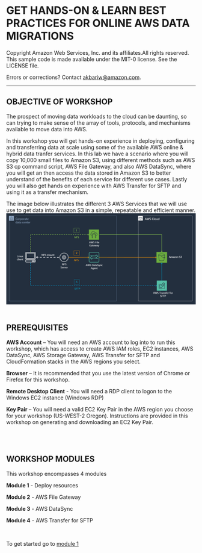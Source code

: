 GET HANDS-ON & LEARN BEST PRACTICES FOR ONLINE AWS DATA MIGRATIONS<br>
=======================================================================

Copyright Amazon Web Services, Inc. and its affiliates.All rights reserved. This sample code is made available under the MIT-0 license. See the LICENSE file.

Errors or corrections? Contact akbariw@amazon.com.

--------------------------------------------------------


OBJECTIVE OF WORKSHOP
--------------------------------

The prospect of moving data workloads to the cloud can be daunting, so can
trying to make sense of the array of tools, protocols, and mechanisms available
to move data into AWS.

In this workshop you will get hands-on experience in deploying, configuring and
transferring data at scale using some of the available AWS online & hybrid data tranfer services. 
In this lab we have a scenario where you will copy 10,000 small files to Amazon S3,
using different methods such as AWS S3 cp command script, AWS File Gateway, and also
AWS DataSync, where you will get an then access the data stored in Amazon S3 to better understand of the benefits of each service for different use cases. Lastly you will also get hands on experience with AWS Transfer for SFTP and using it as a transfer mechanism.

The image below illustrates the different 3 AWS Services that we will use use to get data into Amazon S3 in a simple, repeatable and efficient manner.
<img src="images/0-0.PNG">
<br/><br/>

**PREREQUISITES** 
--------------------------------

**AWS Account** – You will need an AWS account to log into to run this workshop, which has access to 
create AWS IAM roles, EC2 instances, AWS DataSync, AWS Storage Gateway, AWS Transfer for SFTP and CloudFormation stacks in the AWS regions you select.

**Browser** – It is recommended that you use the latest version of Chrome or
Firefox for this workshop.

**Remote Desktop Client** - You will need a RDP client to logon to the Windows
EC2 instance (Windows RDP)

**Key Pair** – You will need a valid EC2 Key Pair in the AWS region you choose
for your workshop (US-WEST-2 Oregon). Instructions are provided in this workshop
on generating and downloading an EC2 Key Pair.


<br/><br/>

**WORKSHOP MODULES**
--------------------

This workshop encompasses 4 modules

**Module 1** - Deploy resources

**Module 2** - AWS File Gateway

**Module 3** - AWS DataSync

**Module 4** - AWS Transfer for SFTP


<br>

To get started go to [module 1](/module1/README.md)
